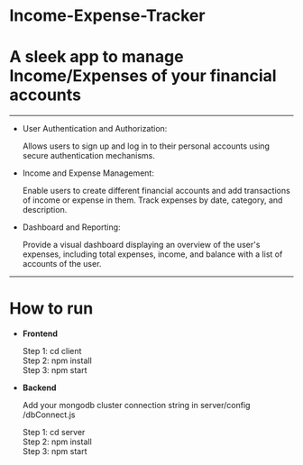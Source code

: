 # Income-Expense-Tracker

# A sleek app to manage Income/Expenses of your financial accounts
------------------------------------------------------------------

- User Authentication and Authorization:

  Allows users to sign up and log in to their personal accounts using secure authentication mechanisms.

- Income and Expense Management:

  Enable users to create different financial accounts and add transactions of income or expense in them. Track expenses by date, category, and description.

- Dashboard and Reporting:

  Provide a visual dashboard displaying an overview of the user's expenses, including total expenses, income, and balance with a list of accounts of the user.

--------------------------------------------------------------------------------------------------------------------------------------------------------------
# How to run <br>
- **Frontend**
  
    Step 1: cd client <br>
    Step 2: npm install<br>
    Step 3: npm start<br>

- **Backend**
  
    Add your mongodb cluster connection string in server/config
    /dbConnect.js
  
    Step 1: cd server<br>
    Step 2: npm install<br>
    Step 3: npm start
